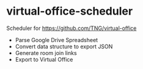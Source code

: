 # virtual-office-scheduler
Scheduler for https://github.com/TNG/virtual-office

* Parse Google Drive Spreadsheet
* Convert data structure to export JSON
* Generate room join links
* Export to Virtual Office
